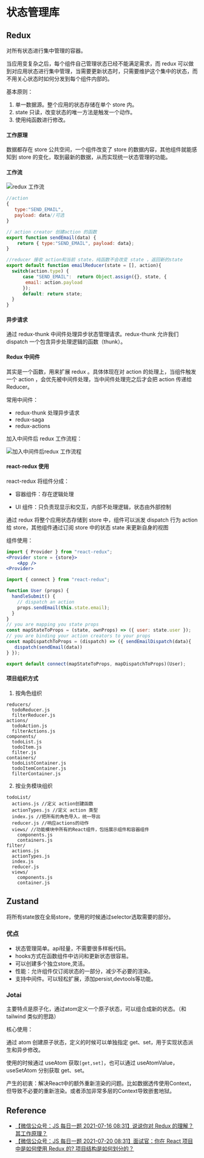 # 状态管理库

## Redux

对所有状态进行集中管理的容器。

当应用变复杂之后，每个组件自己管理状态已经不能满足需求，而 redux 可以做到对应用状态进行集中管理，当需要更新状态时，只需要维护这个集中的状态，而不用关心状态时如何分发到每个组件内部的。

基本原则：

1. 单一数据源。整个应用的状态存储在单个 store 内。
2. state 只读，改变状态的唯一方法是触发一个动作。
3. 使用纯函数进行修改。

#### 工作原理

数据都存在 store 公共空间，一个组件改变了 store 的数据内容，其他组件就能感知到 store 的变化，取到最新的数据，从而实现统一状态管理的功能。

#### 工作流

![redux 工作流](https://s2.loli.net/2024/03/14/JGI4MfrAOjFtwTm.png)

```js
//action
{
   type:"SEND_EMAIL",
   payload: data//可选
}

// action creator 创建action 的函数
export function sendEmail(data) {
    return { type:"SEND_EMAIL", payload: data};
}

//reducer 接收 action和当前 state，纯函数不会改变 state ，返回新的state
export default function emailReducer(state = [], action){
  switch(action.type) {
      case "SEND_EMAIL":  return Object.assign({}, state, {
       email: action.payload
      });
      default: return state;
  }
}

```

#### 异步请求

通过 redux-thunk 中间件处理异步状态管理请求。redux-thunk 允许我们 dispatch 一个包含异步处理逻辑的函数（thunk）。

#### Redux 中间件

其实是一个函数，用来扩展 redux 。具体体现在对 action 的处理上，当组件触发一个 action ，会优先被中间件处理，当中间件处理完之后才会把 action 传递给 Reducer。

常用中间件：

- redux-thunk 处理异步请求
- redux-saga
- redux-actions

加入中间件后 redux 工作流程：

![加入中间件后redux 工作流程](https://s2.loli.net/2024/03/14/IEQMmweok1Ttyup.png)

#### react-redux 使用

react-redux 将组件分成：

- 容器组件：存在逻辑处理

- UI 组件：只负责现显示和交互，内部不处理逻辑，状态由外部控制

通过 redux 将整个应用状态存储到 store 中，组件可以派发 dispatch 行为 action 给 store，其他组件通过订阅 store 中的状态 state 来更新自身的视图

组件使用：

```jsx
import { Provider } from "react-redux";
<Provider store = {store}>
    <App />
<Provider>
```

```jsx
import { connect } from "react-redux";

function User (props) {
  handleSubmit() {
    // dispatch an action
    props.sendEmail(this.state.email);
  }
}
// you are mapping you state props
const mapStateToProps = (state, ownProps) => ({ user: state.user });
// you are binding your action creators to your props
const mapDispatchToProps = (dispatch) => ({ sendEmailDispatch(data){
   dispatch(sendEmail(data))
} });

export default connect(mapStateToProps, mapDispatchToProps)(User);
```

#### 项目组织方式

1. 按角色组织

```
reducers/
  todoReducer.js
  filterReducer.js
actions/
  todoAction.js
  filterActions.js
components/
  todoList.js
  todoItem.js
  filter.js
containers/
  todoListContainer.js
  todoItemContainer.js
  filterContainer.js
```

2. 按业务模块组织

```
todoList/
  actions.js //定义 action创建函数
  actionTypes.js //定义 action 类型
  index.js //把所有的角色导入，统一导出
  reducer.js //响应actions的动作
  views/ //功能模块中所有的React组件，包括展示组件和容器组件
    components.js
    containers.js
filter/
  actions.js
  actionTypes.js
  index.js
  reducer.js
  views/
    components.js
    container.js
```

## Zustand

将所有state放在全局store，使用的时候通过selector选取需要的部分。

### 优点

- 状态管理简单。api轻量，不需要很多样板代码。
- hooks方式在函数组件中访问和更新状态很容易。
- 可以创建多个独立store,灵活。
- 性能：允许组件仅订阅状态的一部分，减少不必要的渲染。
- 支持中间件。可以轻松扩展，添加persist,devtools等功能。

### Jotai

主要特点是原子化，通过atom定义一个原子状态，可以组合成新的状态。（和 tailwind 类似的思路）

核心使用：

通过 atom 创建原子状态，定义的时候可以单独指定 get、set，用于实现状态派生和异步修改。

使用的时候通过 useAtom 获取`[get,set]`，也可以通过 useAtomValue，useSetAtom 分别获取 get、set。

产生的初衷：解决React中的额外重新渲染的问题。比如数据透传使用Context，但导致不必要的重新渲染。或者添加非常多层的Context导致嵌套地狱。

## Reference

- [【微信公众号：JS 每日一题 2021-07-16 08:31】说说你对 Redux 的理解？其工作原理？](https://mp.weixin.qq.com/s/w33yWPg-CO0FBAZbPS_gdg)
- [【微信公众号：JS 每日一题 2021-07-20 08:31】面试官：你在 React 项目中是如何使用 Redux 的? 项目结构是如何划分的？](https://mp.weixin.qq.com/s/fJqZqgQQkHyBjdnnyUB5uA)
